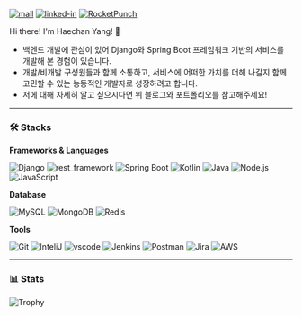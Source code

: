 <!-- [![Blog](https://img.shields.io/badge/Blog-303030?style=for-the-badge&logo=Notion)](https://lab.live2skull.kr)
[![Portfolio](https://img.shields.io/badge/Portfolio(Resume)-303030?style=for-the-badge&logo=Notion)](https://haechanlab.notion.site/dc25ff938e194a779c15b6a6e606d729) -->

[![mail](https://img.shields.io/badge/Mail-EA4335?style=flat-square&logo=Gmail&logoColor=white)](mailto:haechan3173@gmail.com)
[![linked-in](https://img.shields.io/badge/Linkedin-0A66C2?style=flat-square&logo=LinkedIn)](https://www.linkedin.com/in/haechanyang/)
[![RocketPunch](https://img.shields.io/badge/🚀%20RocketPunch-512BD4?style=flat-square)](https://www.rocketpunch.com/@live2skull)

 
Hi there! I'm Haechan Yang! 👋
- 백엔드 개발에 관심이 있어 Django와 Spring Boot 프레임워크 기반의 서비스를 개발해 본 경험이 있습니다.
- 개발/비개발 구성원들과 함께 소통하고, 서비스에 어떠한 가치를 더해 나갈지 함께 고민할 수 있는 능동적인 개발자로 성장하려고 합니다.
- 저에 대해 자세히 알고 싶으시다면 위 블로그와 포트폴리오를 참고해주세요!

---

### 🛠️ Stacks

**Frameworks & Languages**

![Django](https://img.shields.io/badge/Django-092E20?style=flat-square&logo=Django&logoColor=white)
![rest_framework](https://img.shields.io/badge/django_rest_framework-061020?style=flat-square&logo=Django&logoColor=white)
![Spring Boot](https://img.shields.io/badge/Spring_Boot-6DB33F?style=flat-square&logo=SpringBoot&logoColor=white)
![Kotlin](https://img.shields.io/badge/Kotlin-0095D5?style=flat-square&logo=Kotlin&logoColor=white)
![Java](https://img.shields.io/badge/Java-007396?style=flat-square&logo=Java&logoColor=white)
![Node.js](https://img.shields.io/badge/Node.js-339933?style=flat-square&logo=node.js&logoColor=white)
![JavaScript](https://img.shields.io/badge/JavaScript-F7DF1E?style=flat-square&logo=JavaScript&logoColor=white)

**Database**

![MySQL](https://img.shields.io/badge/MySQL-4479A1?style=flat-square&logo=MySQL&logoColor=white)
![MongoDB](https://img.shields.io/badge/MongoDB-47A248?style=flat-square&logo=MongoDB&logoColor=white)
![Redis](https://img.shields.io/badge/Redis-F05032?style=flat-square&logo=Redis&logoColor=white)

**Tools**

![Git](https://img.shields.io/badge/Git-F05032?style=flat-square&logo=Git&logoColor=white)
![InteliJ](https://img.shields.io/badge/IntelliJ-000000?style=flat-square&logo=IntelliJIDEA&logoColor=white)
![vscode](https://img.shields.io/badge/vscode-007ACC?style=flat-square&logo=VisualStudioCode&logoColor=white)
![Jenkins](https://img.shields.io/badge/Jenkins-D24939?style=flat-square&logo=Jenkins&logoColor=white)
![Postman](https://img.shields.io/badge/Postman-FF6C37?style=flat-square&logo=Postman&logoColor=white)
![Jira](https://img.shields.io/badge/Jira-0052CC?style=flat-square&logo=Jira&logoColor=white)
![AWS](https://img.shields.io/badge/AWS-232F3E?style=flat-square&logo=AmazonAWS&logoColor=white)

---

### 📊 Stats
![Trophy](https://github-profile-trophy.vercel.app/?username=live2skull&margin-w=0&theme=gitdimme&row=1&column=5)
